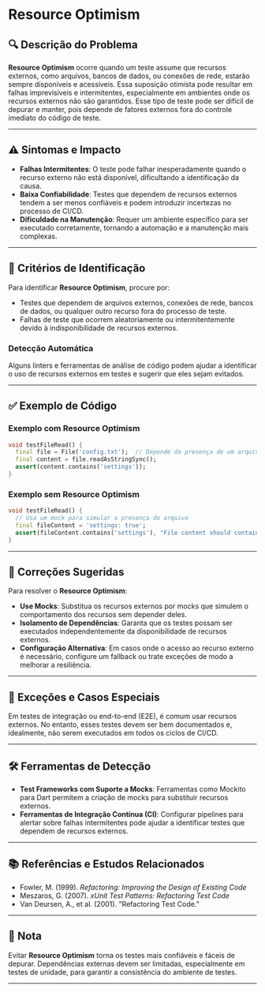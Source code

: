 # Resource Optimism

## 🔍 Descrição do Problema
**Resource Optimism** ocorre quando um teste assume que recursos externos, como arquivos, bancos de dados, ou conexões de rede, estarão sempre disponíveis e acessíveis. Essa suposição otimista pode resultar em falhas imprevisíveis e intermitentes, especialmente em ambientes onde os recursos externos não são garantidos. Esse tipo de teste pode ser difícil de depurar e manter, pois depende de fatores externos fora do controle imediato do código de teste.

---

## ⚠️ Sintomas e Impacto
- **Falhas Intermitentes**: O teste pode falhar inesperadamente quando o recurso externo não está disponível, dificultando a identificação da causa.
- **Baixa Confiabilidade**: Testes que dependem de recursos externos tendem a ser menos confiáveis e podem introduzir incertezas no processo de CI/CD.
- **Dificuldade na Manutenção**: Requer um ambiente específico para ser executado corretamente, tornando a automação e a manutenção mais complexas.

---

## 🔑 Critérios de Identificação
Para identificar **Resource Optimism**, procure por:
- Testes que dependem de arquivos externos, conexões de rede, bancos de dados, ou qualquer outro recurso fora do processo de teste.
- Falhas de teste que ocorrem aleatoriamente ou intermitentemente devido à indisponibilidade de recursos externos.

### Detecção Automática
Alguns linters e ferramentas de análise de código podem ajudar a identificar o uso de recursos externos em testes e sugerir que eles sejam evitados.

---

## ✅ Exemplo de Código

### Exemplo com Resource Optimism

```dart
void testFileRead() {
  final file = File('config.txt');  // Depende da presença de um arquivo externo
  final content = file.readAsStringSync();
  assert(content.contains('settings'));
}
```

### Exemplo sem Resource Optimism

```dart
void testFileRead() {
  // Usa um mock para simular a presença do arquivo
  final fileContent = 'settings: true';
  assert(fileContent.contains('settings'), "File content should contain settings information");
}
```

---

## 🚀 Correções Sugeridas
Para resolver o **Resource Optimism**:

- **Use Mocks**: Substitua os recursos externos por mocks que simulem o comportamento dos recursos sem depender deles.
- **Isolamento de Dependências**: Garanta que os testes possam ser executados independentemente da disponibilidade de recursos externos.
- **Configuração Alternativa**: Em casos onde o acesso ao recurso externo é necessário, configure um fallback ou trate exceções de modo a melhorar a resiliência.

---

## 🌟 Exceções e Casos Especiais
Em testes de integração ou end-to-end (E2E), é comum usar recursos externos. No entanto, esses testes devem ser bem documentados e, idealmente, não serem executados em todos os ciclos de CI/CD.

---

## 🛠 Ferramentas de Detecção
- **Test Frameworks com Suporte a Mocks**: Ferramentas como Mockito para Dart permitem a criação de mocks para substituir recursos externos.
- **Ferramentas de Integração Contínua (CI)**: Configurar pipelines para alertar sobre falhas intermitentes pode ajudar a identificar testes que dependem de recursos externos.

---

## 📚 Referências e Estudos Relacionados
- Fowler, M. (1999). *Refactoring: Improving the Design of Existing Code*
- Meszaros, G. (2007). *xUnit Test Patterns: Refactoring Test Code*
- Van Deursen, A., et al. (2001). "Refactoring Test Code."

---

## 📝 Nota
Evitar **Resource Optimism** torna os testes mais confiáveis e fáceis de depurar. Dependências externas devem ser limitadas, especialmente em testes de unidade, para garantir a consistência do ambiente de testes.

---
